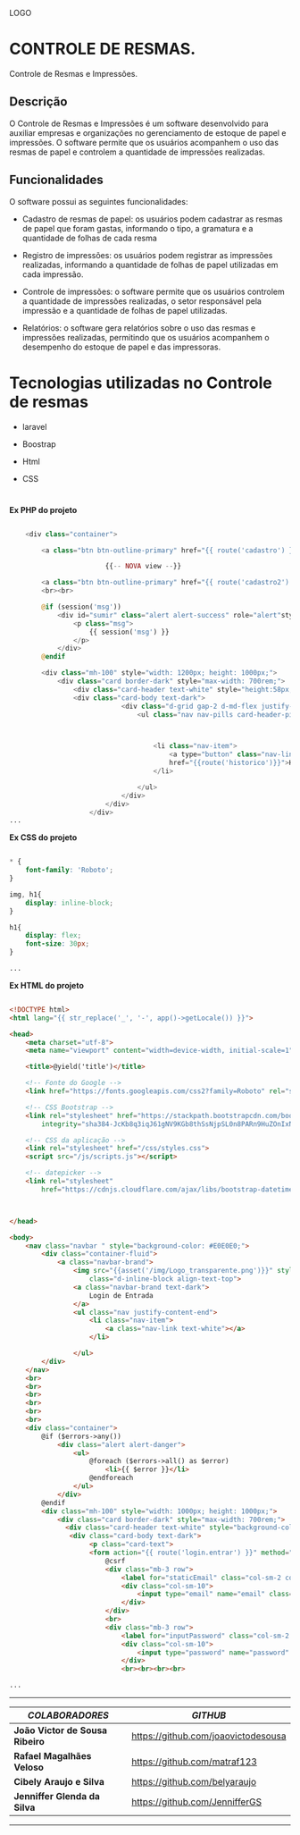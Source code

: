 LOGO

# CONTROLE DE RESMAS.
Controle de Resmas e Impressões.


## Descrição
O Controle de Resmas e Impressões é um software desenvolvido para auxiliar empresas e organizações no gerenciamento de estoque de papel e impressões. O software permite que os usuários acompanhem o uso das resmas de papel e controlem a quantidade de impressões realizadas.

## Funcionalidades
O software possui as seguintes funcionalidades:

* Cadastro de resmas de papel: os usuários podem cadastrar as resmas de papel que foram gastas, informando o tipo, a gramatura e a quantidade de folhas de cada resma


* Registro de impressões: os usuários podem registrar as impressões realizadas, informando a quantidade de folhas de papel utilizadas em cada impressão.

* Controle de impressões: o software permite que os usuários controlem a quantidade de impressões realizadas, o setor responsável pela impressão e a quantidade de folhas de papel utilizadas.

* Relatórios: o software gera relatórios sobre o uso das resmas e impressões realizadas, permitindo que os usuários acompanhem o desempenho do estoque de papel e das impressoras.

# Tecnologias utilizadas no Controle de resmas

* laravel

* Boostrap

* Html

* CSS

#

**Ex PHP do projeto**
```PHP

    <div class="container">

        <a class="btn btn-outline-primary" href="{{ route('cadastro') }}" role="button">NOVA SOLICITAÇÃO</a>

                        {{-- NOVA view --}}

        <a class="btn btn-outline-primary" href="{{ route('cadastro2') }}" role="button">GESTÃO DE IMPRESSÕES</a>
        <br><br>

        @if (session('msg'))
            <div id="sumir" class="alert alert-success" role="alert"style="width: 1200px;">
                <p class="msg">
                    {{ session('msg') }}
                </p>
            </div>
        @endif

        <div class="mh-100" style="width: 1200px; height: 1000px;">
            <div class="card border-dark" style="max-width: 700rem;">
                <div class="card-header text-white" style="height:58px; background-color: #044f84; text-align: center;"> <h5>HISTÓRICO DE IMPRESSÕES</h5>
                <div class="card-body text-dark">
                            <div class="d-grid gap-2 d-md-flex justify-content-md-end">
                                <ul class="nav nav-pills card-header-pills">



                                    <li class="nav-item">
                                        <a type="button" class="nav-link active " style="margin:-54px 0px; background-color: #05395e;"
                                        href="{{route('historico')}}">Histórico de Resmas</a>
                                    </li>

                                </ul>
                            </div>
                        </div>
                    </div>
...

```


**Ex CSS do projeto**
```CSS

* {
    font-family: 'Roboto';
}

img, h1{
    display: inline-block;
}

h1{
    display: flex;
    font-size: 30px;
}

...

```

**Ex HTML do projeto**
```HTML

<!DOCTYPE html>
<html lang="{{ str_replace('_', '-', app()->getLocale()) }}">

<head>
    <meta charset="utf-8">
    <meta name="viewport" content="width=device-width, initial-scale=1">

    <title>@yield('title')</title>

    <!-- Fonte do Google -->
    <link href="https://fonts.googleapis.com/css2?family=Roboto" rel="stylesheet">

    <!-- CSS Bootstrap -->
    <link rel="stylesheet" href="https://stackpath.bootstrapcdn.com/bootstrap/4.5.2/css/bootstrap.min.css"
        integrity="sha384-JcKb8q3iqJ61gNV9KGb8thSsNjpSL0n8PARn9HuZOnIxN0hoP+VmmDGMN5t9UJ0Z" crossorigin="anonymous">

    <!-- CSS da aplicação -->
    <link rel="stylesheet" href="/css/styles.css">
    <script src="/js/scripts.js"></script>

    <!-- datepicker -->
    <link rel="stylesheet"
        href="https://cdnjs.cloudflare.com/ajax/libs/bootstrap-datetimepicker/4.7.14/css/bootstrap-datetimepicker.min.css">



</head>

<body>
    <nav class="navbar " style="background-color: #E0E0E0;">
        <div class="container-fluid">
            <a class="navbar-brand">
                <img src="{{asset('/img/Logo_transparente.png')}}" style="width: 150px; height: 60px"
                    class="d-inline-block align-text-top">
                <a class="navbar-brand text-dark">
                    Login de Entrada
                </a>
                <ul class="nav justify-content-end">
                    <li class="nav-item">
                        <a class="nav-link text-white"></a>
                    </li>

                </ul>
        </div>
    </nav>
    <br>
    <br>
    <br>
    <br>
    <br>
    <br>
    <div class="container">
        @if ($errors->any())
            <div class="alert alert-danger">
                <ul>
                    @foreach ($errors->all() as $error)
                        <li>{{ $error }}</li>
                    @endforeach
                </ul>
            </div>
        @endif
        <div class="mh-100" style="width: 1000px; height: 1000px;">
            <div class="card border-dark" style="max-width: 700rem;">
              <div class="card-header text-white" style="background-color: #044f84;">Login</div>
               <div class="card-body text-dark">
                    <p class="card-text">
                    <form action="{{ route('login.entrar') }}" method="POST">
                        @csrf
                        <div class="mb-3 row">
                            <label for="staticEmail" class="col-sm-2 col-form-label">Usuário:</label>
                            <div class="col-sm-10">
                                <input type="email" name="email" class="form-control" id="staticEmail">
                            </div>
                        </div>
                        <br>
                        <div class="mb-3 row">
                            <label for="inputPassword" class="col-sm-2 col-form-label">Senha:</label>
                            <div class="col-sm-10">
                                <input type="password" name="password" class="form-control" id="inputPassword">
                            </div>
                            <br><br><br><br>

...

```

---------------------------------------------------------------

_**COLABORADORES**_ | _**GITHUB**_
-------------- | ----------------
**João Victor de Sousa Ribeiro** | https://github.com/joaovictodesousa
**Rafael Magalhães Veloso** | https://github.com/matraf123
**Cibely Araujo e Silva** | https://github.com/belyaraujo
**Jenniffer Glenda da Silva** | https://github.com/JennifferGS

---------------------------------------------------------------

